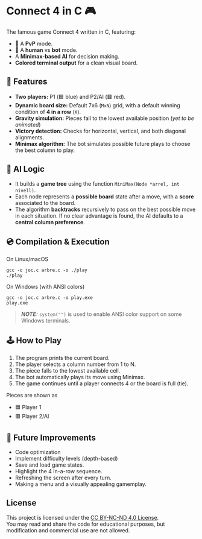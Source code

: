 # Connect 4 in C 🎮
The famous game Connect 4 written in C, featuring:
- 👥 A **PvP** mode.
- 🤖 A **human** vs **bot** mode.
- A **Minimax-based AI** for decision making.
- **Colored terminal output** for a clean visual board.

## 🧩 Features
- **Two players:** P1 (🟦 blue) and P2/AI (🟥 red).
- **Dynamic board size:** Default 7x6 (`MxN`) grid, with a default winning condition of **4 in a row** (`K`).
- **Gravity simulation:** Pieces fall to the lowest available position (_yet to be animated_)
- **Victory detection:** Checks for horizontal, vertical, and both diagonal alignments.
- **Minimax algorithm:** The bot simulates possible future plays to choose the best column to play.

## 🧠 AI Logic
- It builds a **game tree** using the function `MiniMax(Node *arrel, int nivell)`.
- Each node represents a **possible board** state after a move, with a **score** associated to the board.
- The algorithm **backtracks** recursively to pass on the best possible move in each situation.
If no clear advantage is found, the AI defaults to a **central column preference**.

## 💿 Compilation & Execution
On Linux/macOS
```
gcc -o joc.c arbre.c -o ./play
./play
```
On Windows (with ANSI colors)
```
gcc -o joc.c arbre.c -o play.exe
play.exe
```
>**_NOTE:_** `system("")` is used to enable ANSI color support on some Windows terminals.

## 🕹️ How to Play
1. The program prints the current board.
2. The player selects a column number from 1 to N.
3. The piece falls to the lowest available cell.
4. The bot automatically plays its move using Minimax.
5. The game continues until a player connects 4 or the board is full (tie).

Pieces are shown as
- 🟦 Player 1
- 🟥 Player 2/AI

## 🧰 Future Improvements
- Code optimization
- Implement difficulty levels (depth-based)
- Save and load game states.
- Highlight the 4 in-a-row sequence.
- Refreshing the screen after every turn.
- Making a menu and a visually appealing gamemplay.

## License
This project is licensed under the [CC BY-NC-ND 4.0 License](http://creativecommons.org/licenses/by-nc-nd/4.0/).  
You may read and share the code for educational purposes, but modification and commercial use are not allowed.
